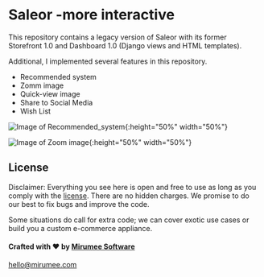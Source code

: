 # Saleor -more interactive 

This repository contains a legacy version of Saleor with its former Storefront 1.0 and Dashboard 1.0 (Django views and HTML templates).

Additional, I implemented several features in this repository.
  - Recommended system
  - Zomm image
  - Quick-view image
  - Share to Social Media
  - Wish List
  
![Image of Recommended_system](https://github.com/albeec/saleor-v1/blob/master/saleor-v1/media/github-introduction/Recommended_system.png){:height="50%" width="50%"}

![Image of Zoom image](https://github.com/albeec/saleor-v1/blob/master/saleor-v1/media/github-introduction/Zoom%20image.png){:height="50%" width="50%"}

## License

Disclaimer: Everything you see here is open and free to use as long as you comply with the [license](https://github.com/mirumee/saleor/blob/master/LICENSE). There are no hidden charges. We promise to do our best to fix bugs and improve the code.

Some situations do call for extra code; we can cover exotic use cases or build you a custom e-commerce appliance.

#### Crafted with ❤️ by [Mirumee Software](http://mirumee.com)

hello@mirumee.com
